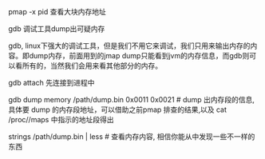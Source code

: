    pmap -x pid  查看大块内存地址
   
   gdb 调试工具dump出可疑内存
   
   gdb, linux下强大的调试工具，但是我们不用它来调试，我们只用来输出内存的内容。即dump内存，前面用到的jmap dump只能看到jvm的内存信息，而gdb则可以看所有的，当然我们会用来看其他部分的内存。
   
   gdb attach <pid>                     先连接到进程中
  
   gdb dump memory /path/dump.bin 0x0011  0x0021    # dump 出内存段的信息,具体要 dump 的内存段地址，可以借助之前pmap 排查的结果,以及 cat /proc/<pid>/maps 中指示的地址段得出
  
   strings /path/dump.bin | less # 查看内存内容, 相信你能从中发现一些不一样的东西
